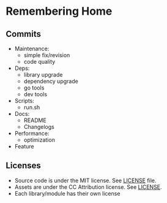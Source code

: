 # Remembering Home

## Commits
- Maintenance:
    - simple fix/revision
    - code quality
- Deps:
    - library upgrade
    - dependency upgrade
    - go tools
    - dev tools
- Scripts:
    - run.sh
- Docs:
    - README
    - Changelogs
- Performance:
    - optimization
- Feature

## Licenses

* Source code is under the MIT license. See [LICENSE](LICENSE) file.
* Assets are under the CC Attribution license. See [LICENSE](src/assets/data/LICENSE).
* Each library/module has their own license
